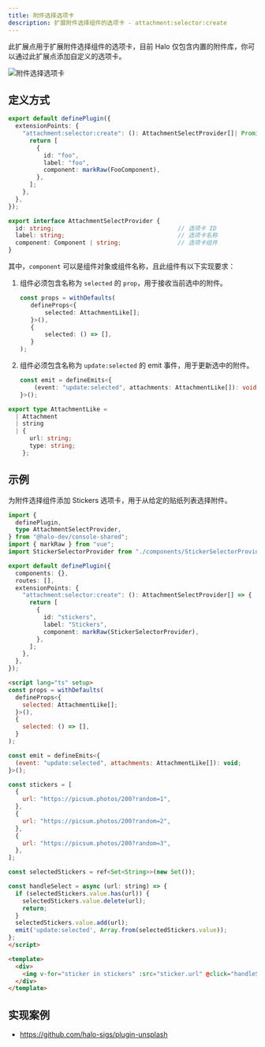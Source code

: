 ```yaml
---
title: 附件选择选项卡
description: 扩展附件选择组件的选项卡 - attachment:selector:create
---
```


此扩展点用于扩展附件选择组件的选项卡，目前 Halo 仅包含内置的附件库，你可以通过此扩展点添加自定义的选项卡。

![附件选择选项卡](/img/developer-guide/plugin/api-reference/ui/extension-points/attachment-selector-create.png)

## 定义方式

```ts
export default definePlugin({
  extensionPoints: {
    "attachment:selector:create": (): AttachmentSelectProvider[]| Promise<AttachmentSelectProvider[]> => {
      return [
        {
          id: "foo",
          label: "foo",
          component: markRaw(FooComponent),
        },
      ];
    },
  },
});
```

```ts title="AttachmentSelectProvider"
export interface AttachmentSelectProvider {
  id: string;                                   // 选项卡 ID
  label: string;                                // 选项卡名称
  component: Component | string;                // 选项卡组件
}
```

其中，`component` 可以是组件对象或组件名称，且此组件有以下实现要求：

1. 组件必须包含名称为 `selected` 的 `prop`，用于接收当前选中的附件。

    ```ts
    const props = withDefaults(
       defineProps<{
           selected: AttachmentLike[];
       }>(),
       {
           selected: () => [],
       }
    );
    ```

2. 组件必须包含名称为 `update:selected` 的 emit 事件，用于更新选中的附件。

    ```ts
    const emit = defineEmits<{
        (event: "update:selected", attachments: AttachmentLike[]): void;
    }>();
    ```

```ts title="AttachmentLike"
export type AttachmentLike =
  | Attachment
  | string
  | {
      url: string;
      type: string;
    };
```

## 示例

为附件选择组件添加 Stickers 选项卡，用于从给定的贴纸列表选择附件。

```ts title="index.ts"
import {
  definePlugin,
  type AttachmentSelectProvider,
} from "@halo-dev/console-shared";
import { markRaw } from "vue";
import StickerSelectorProvider from "./components/StickerSelectorProvider.vue";

export default definePlugin({
  components: {},
  routes: [],
  extensionPoints: {
    "attachment:selector:create": (): AttachmentSelectProvider[] => {
      return [
        {
          id: "stickers",
          label: "Stickers",
          component: markRaw(StickerSelectorProvider),
        },
      ];
    },
  },
});
```

```html title="StickerSelectorProvider.vue"
<script lang="ts" setup>
const props = withDefaults(
  defineProps<{
    selected: AttachmentLike[];
  }>(),
  {
    selected: () => [],
  }
);

const emit = defineEmits<{
  (event: "update:selected", attachments: AttachmentLike[]): void;
}>();

const stickers = [
  {
    url: "https://picsum.photos/200?random=1",
  },
  {
    url: "https://picsum.photos/200?random=2",
  },
  {
    url: "https://picsum.photos/200?random=3",
  },
];

const selectedStickers = ref<Set<String>>(new Set());

const handleSelect = async (url: string) => {
  if (selectedStickers.value.has(url)) {
    selectedStickers.value.delete(url);
    return;
  }
  selectedStickers.value.add(url);
  emit('update:selected', Array.from(selectedStickers.value));
};
</script>

<template>
  <div>
    <img v-for="sticker in stickers" :src="sticker.url" @click="handleSelect(sticker.url)" />
  </div>
</template>
```

## 实现案例

- <https://github.com/halo-sigs/plugin-unsplash>
